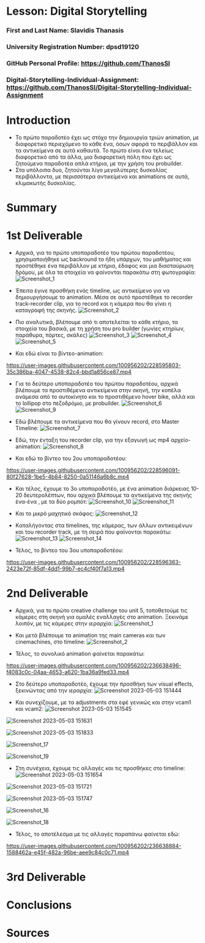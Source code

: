 # Lesson: Digital Storytelling

### First and Last Name: Slavidis Thanasis
### University Registration Number: dpsd19120
### GitHub Personal Profile: https://github.com/ThanosSl
### Digital-Storytelling-Individual-Assignment: https://github.com/ThanosSl/Digital-Storytelling-Individual-Assignment

# Introduction
- Το πρώτο παραδοτέο έχει ως στόχο την δημιουργία τριών animation, με διαφορετικό περιεχόμενο το κάθε ένα, όσων αφορά το περιβάλλον και τα αντικείμενα σε αυτά καθαυτά. Το πρώτο είναι ένα τελείως διαφορετικό από τα άλλα, μια διαφορετική πόλη που έχει ως ζητούμενα παραδοτέα απλά κτήρια, με την χρήση του probuilder.
- Στα υπόλοιπα δυο, ζητούνται λίγο μεγαλύτερης δυσκολίας περιβάλλοντα, με περισσότερα αντικείμενα και animations σε αυτά, κλιμακωτής δυσκολίας.


# Summary


# 1st Deliverable
* Αρχικά, για το πρώτο υποπαραδοτέο του πρώτου παραδοτέου, χρησιμοποιήθηκε ως backround το ήδη υπάρχων, του μαθήματος και προστέθηκε ένα περιβάλλον με κτήρια, έδαφος και μια διασταύρωση δρόμου, με όλα τα στοιχεία να φαίνονται παρακάτω στη φωτογραφία:
![Screenshot_1](https://user-images.githubusercontent.com/100956202/224790861-521f36dd-480d-4481-86c4-b1fc4bba62de.png)

* Έπειτα έγινε προσθήκη ενός timeline, ως αντικείμενο για να δημιουργήσουμε το animation. Μέσα σε αυτό προστέθηκε το recorder track-recorder clip, για το record και η κάμερα που θα γίνει η καταγραφή της σκηνής.
![Screenshot_2](https://user-images.githubusercontent.com/100956202/224790894-bb93d279-9add-4917-bb43-f175f05d965f.png)

* Πιο αναλυτικά, βλέπουμε από τι αποτελείται το κάθε κτήριο, τα στοιχεία του βασικά, με τη χρήση του pro builder (γωνίες κτηρίων, παράθυρα, πόρτες, σκάλες)
![Screenshot_3](https://user-images.githubusercontent.com/100956202/224790974-81d5df8a-2699-4434-8780-fa7585a54908.png)
![Screenshot_4](https://user-images.githubusercontent.com/100956202/224791007-38ae65f1-8812-4ff8-ab4f-67644e8266a3.png)
![Screenshot_5](https://user-images.githubusercontent.com/100956202/224791071-2db15b98-d68d-4163-902e-7882a515b0bd.png)


* Και εδώ είναι το βίντεο-animation: 
 
 https://user-images.githubusercontent.com/100956202/228595803-35c386ba-4047-4538-82c4-bbd1a856ce87.mp4


* Για το δεύτερο υποπαραδοτέο του πρώτου παραδοτέου, αρχικά βλέπουμε τα προστιθέμενα αντικείμενα στην σκηνή, την κοπέλα ανάμεσα από το αυτοκίνητο και το προστιθέμενο hover bike, αλλά και το lollipop στο πεζοδρόμιο, με probuilder.
![Screenshot_6](https://user-images.githubusercontent.com/100956202/224796124-54fc639b-111d-4639-9fbb-5f8dce769ff6.png)
![Screenshot_9](https://user-images.githubusercontent.com/100956202/224796164-2a7051da-3bdf-4da1-a311-0f688eb54938.png)

* Εδώ βλέπουμε τα αντικείμενα που θα γίνουν record, στο Master Timeline:
![Screenshot_7](https://user-images.githubusercontent.com/100956202/224796136-29c252e6-3596-44ca-9ee7-c4af3df8e4e3.png)

* Εδώ, την ένταξη του recorder clip, για την εξαγωγή ως mp4 αρχείο-animation:
![Screenshot_8](https://user-images.githubusercontent.com/100956202/224796151-916d49ba-6713-407f-90cf-2af31febc88c.png)


* Και εδώ το βίντεο του 2ου υποπαραδοτέου:
 
 https://user-images.githubusercontent.com/100956202/228596091-80f27628-1be5-4b84-8250-0a51146a6b8c.mp4


* Και τέλος, έχουμε το 3ο υποπαραδοτέο, με ένα animation διάρκειας 10-20 δευτερολέπτων, που αρχικά βλέπουμε τα αντικείμενα της σκηνής ένα-ένα , με τα δύο ρομπότ: 
![Screenshot_10](https://user-images.githubusercontent.com/100956202/227047570-0d3c1147-b644-4030-ac73-6185d7ee7a8f.png)
![Screenshot_11](https://user-images.githubusercontent.com/100956202/227047662-99ae0972-650c-4e99-aba1-605ca858a5ce.png)

* Kαι το μικρό μαχητικό σκάφος: 
![Screenshot_12](https://user-images.githubusercontent.com/100956202/227048242-3c6aaf51-7636-47a0-81c4-a951e10bc24c.png)

* Kαταλήγοντας στα timelines, της κάμερας, των άλλων αντικειμένων και του recorder track, με τη σειρά που φαίνονται παρακάτω:
![Screenshot_13](https://user-images.githubusercontent.com/100956202/227048259-e9565311-26c1-422b-a201-67153c3604c6.png)
![Screenshot_14](https://user-images.githubusercontent.com/100956202/227048265-2ab4ed9a-d4d5-4bc3-9c6c-a5ee607a7e74.png)


* Τέλος, το βίντεο του 3ου υποπαραδοτέου: 
 
 https://user-images.githubusercontent.com/100956202/228596363-2423e72f-85df-4dd1-99b7-ec4cf40f7a13.mp4


# 2nd Deliverable
* Αρχικά, για το πρώτο creative challenge του unit 5, τοποθετούμε τις κάμερες στη σκηνή για ομαλές εναλλαγές στο animation. Ξεκινάμε λοιπόν, με τις κάμερες στην ιεραρχία: 
![Screenshot_1](https://user-images.githubusercontent.com/100956202/236638269-b774fed1-a7b1-40ed-af21-406dac177df7.png)

* Και μετά βλέπουμε τα animation της main cameras και των cinemachines, στο timeline:
![Screenshot_2](https://user-images.githubusercontent.com/100956202/236638355-544c4eef-99c6-4ea9-95e4-f5eca1faa4ff.png)

* Τέλος, το συνολικό animation φαίνεται παρακάτω:

https://user-images.githubusercontent.com/100956202/236638496-f4083c0c-04aa-4653-a620-1ba36a9fed33.mp4

* Στο δεύτερο υποπαραδοτέο, έχουμε την προσθήκη των visual effects, ξεκινώντας από την ιεραρχία:
![Screenshot 2023-05-03 151444](https://user-images.githubusercontent.com/100956202/236638577-a65bf512-1b79-4d54-94a1-6e061abb4160.png)

* Και συνεχίζουμε, με τα adjustments στα εφέ γενικώς και στην vcam1 και vcam2:
![Screenshot 2023-05-03 151545](https://user-images.githubusercontent.com/100956202/236638607-094c7621-f675-4fb6-9384-deb355eb791c.png)

![Screenshot 2023-05-03 151631](https://user-images.githubusercontent.com/100956202/236638612-3c5ffacd-4cca-4823-88ac-82f7124d4b6f.png)

![Screenshot 2023-05-03 151833](https://user-images.githubusercontent.com/100956202/236638621-bd25477d-e216-4b29-81bc-84658f6c74c2.png)

![Screenshot_17](https://user-images.githubusercontent.com/100956202/236638640-2afcfbc6-6b4a-4035-bbdc-794b84de8713.png)

![Screenshot_19](https://user-images.githubusercontent.com/100956202/236638665-03b3c371-a75b-432f-aa04-a2ceaaf63832.png)

* Στη συνέχεια, έχουμε τις αλλαγές και τις προσθήκες στο timeline:
![Screenshot 2023-05-03 151654](https://user-images.githubusercontent.com/100956202/236638689-e12fb8f8-098b-4928-a098-4000affaa2a4.png)

![Screenshot 2023-05-03 151721](https://user-images.githubusercontent.com/100956202/236638695-494d8799-58e8-4bce-8bb6-1347cc9202e6.png)

![Screenshot 2023-05-03 151747](https://user-images.githubusercontent.com/100956202/236638707-3f635274-939a-4d62-bb12-2eef1854532e.png)

![Screenshot_16](https://user-images.githubusercontent.com/100956202/236638721-ff4a318a-00d6-4714-8d71-3631e33c58ef.png)

![Screenshot_18](https://user-images.githubusercontent.com/100956202/236638723-df113535-e1ad-4349-b34d-f1de9658340f.png)

* Τέλος, το αποτέλεσμα με τις αλλαγές παραπάνω φαίνεται εδώ:

https://user-images.githubusercontent.com/100956202/236638884-1588462a-e45f-482a-96be-aee9c84c0c71.mp4











# 3rd Deliverable 


# Conclusions


# Sources
